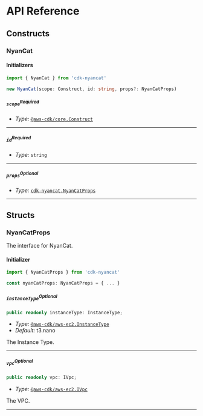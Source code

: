 # API Reference <a name="API Reference"></a>

## Constructs <a name="Constructs"></a>

### NyanCat <a name="cdk-nyancat.NyanCat"></a>

#### Initializers <a name="cdk-nyancat.NyanCat.Initializer"></a>

```typescript
import { NyanCat } from 'cdk-nyancat'

new NyanCat(scope: Construct, id: string, props?: NyanCatProps)
```

##### `scope`<sup>Required</sup> <a name="cdk-nyancat.NyanCat.parameter.scope"></a>

- *Type:* [`@aws-cdk/core.Construct`](#@aws-cdk/core.Construct)

---

##### `id`<sup>Required</sup> <a name="cdk-nyancat.NyanCat.parameter.id"></a>

- *Type:* `string`

---

##### `props`<sup>Optional</sup> <a name="cdk-nyancat.NyanCat.parameter.props"></a>

- *Type:* [`cdk-nyancat.NyanCatProps`](#cdk-nyancat.NyanCatProps)

---





## Structs <a name="Structs"></a>

### NyanCatProps <a name="cdk-nyancat.NyanCatProps"></a>

The interface for NyanCat.

#### Initializer <a name="[object Object].Initializer"></a>

```typescript
import { NyanCatProps } from 'cdk-nyancat'

const nyanCatProps: NyanCatProps = { ... }
```

##### `instanceType`<sup>Optional</sup> <a name="cdk-nyancat.NyanCatProps.property.instanceType"></a>

```typescript
public readonly instanceType: InstanceType;
```

- *Type:* [`@aws-cdk/aws-ec2.InstanceType`](#@aws-cdk/aws-ec2.InstanceType)
- *Default:* t3.nano

The Instance Type.

---

##### `vpc`<sup>Optional</sup> <a name="cdk-nyancat.NyanCatProps.property.vpc"></a>

```typescript
public readonly vpc: IVpc;
```

- *Type:* [`@aws-cdk/aws-ec2.IVpc`](#@aws-cdk/aws-ec2.IVpc)

The VPC.

---



